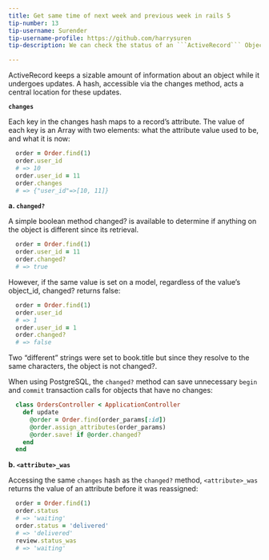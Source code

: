 ```yaml
---
title: Get same time of next week and previous week in rails 5
tip-number: 13
tip-username: Surender
tip-username-profile: https://github.com/harrysuren
tip-description: We can check the status of an ```ActiveRecord``` Object and its variables by using these methods.

---
```



ActiveRecord keeps a sizable amount of information about an object while it undergoes updates. A hash, accessible via the changes method, acts a central location for these updates.

**```changes```**

Each key in the changes hash maps to a record’s attribute. The value of each key is an Array with two elements: what the attribute value used to be, and what it is now:

```ruby
  order = Order.find(1)
  order.user_id
  # => 10
  order.user_id = 11
  order.changes
  # => {"user_id"=>[10, 11]}
```

**a. ```changed?```**

A simple boolean method changed? is available to determine if anything on the object is different since its retrieval.

```ruby
  order = Order.find(1)
  order.user_id = 11
  order.changed?
  # => true
```

However, if the same value is set on a model, regardless of the value’s object_id, changed? returns false:

```ruby
  order = Order.find(1)
  order.user_id
  # => 1
  order.user_id = 1
  order.changed?
  # => false
```

Two “different” strings were set to book.title but since they resolve to the same characters, the object is not changed?.

When using PostgreSQL, the ```changed?``` method can save unnecessary ```begin``` and ```commit``` transaction calls for objects that have no changes:

```ruby
  class OrdersController < ApplicationController
    def update
      @order = Order.find(order_params[:id])
      @order.assign_attributes(order_params)
      @order.save! if @order.changed?
    end
  end
```

**b. ```<attribute>_was```**

Accessing the same ```changes``` hash as the ```changed?``` method, ```<attribute>_was``` returns the value of an attribute before it was reassigned:

```ruby
  order = Order.find(1)
  order.status
  # => 'waiting'
  order.status = 'delivered'
  # => 'delivered'
  review.status_was
  # => 'waiting'
```